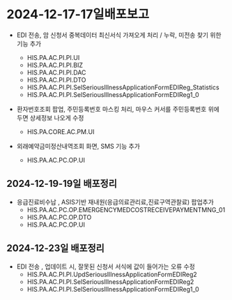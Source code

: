 


# 2024-12-17-17일배포보고

- EDI 전송, 암 신청서 중복데이터 최신서식 가져오게 처리 / 누락, 미전송 찾기 위한 기능 추가
    - HIS.PA.AC.PI.PI.UI
    - HIS.PA.AC.PI.PI.BIZ
    - HIS.PA.AC.PI.PI.DAC
    - HIS.PA.AC.PI.PI.DTO 
    - HIS.PA.AC.PI.PI.SelSeriousIllnessApplicationFormEDIReg_Statistics
    - HIS.PA.AC.PI.PI.SelSeriousIllnessApplicationFormEDIReg1_0

- 환자번호조회 팝업, 주민등록번호 마스킹 처리, 마우스 커서를 주민등록번호 위에 두면 상세정보 나오게 수정
    - HIS.PA.CORE.AC.PM.UI

- 외래예약금미정산내역조회 화면, SMS 기능 추가
    - HIS.PA.AC.PC.OP.UI
    



## 2024-12-19-19일 배포정리


- 응급진료비수납 , ASIS기반 재내원(응급의료관리료,진료구역관찰료) 팝업추가
    - HIS.PA.AC.PC.OP.EMERGENCYMEDCOSTRECEIVEPAYMENTMNG_01
    - HIS.PA.AC.PC.OP.DTO
    - HIS.PA.AC.PC.OP.UI




## 2024-12-23일 배포정리

- EDI 전송 , 업데이트 시, 잘못된 신청서 서식에 값이 들어가는 오류 수정
    - HIS.PA.AC.PI.PI.UpdSeriousIllnessApplicationFormEDIReg2
    - HIS.PA.AC.PI.PI.SelSeriousIllnessApplicationFormEDIReg2
    - HIS.PA.AC.PI.PI.SelSeriousIllnessApplicationFormEDIReg1_0
